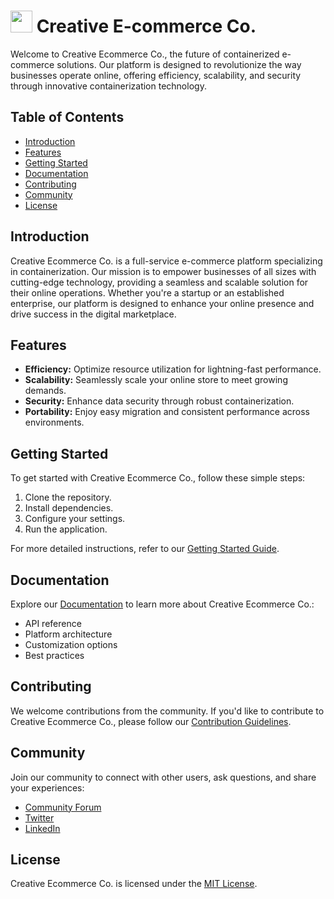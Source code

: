 #  <img src="https://user-images.githubusercontent.com/61543012/194781593-4dd309ce-afee-437b-8538-69ef5cbe42db.png" height="35" width="35" align-items="center" justify-content="center" /> Creative E-commerce Co.

Welcome to Creative Ecommerce Co., the future of containerized e-commerce solutions. Our platform is designed to revolutionize the way businesses operate online, offering efficiency, scalability, and security through innovative containerization technology.

## Table of Contents

- [Introduction](#introduction)
- [Features](#features)
- [Getting Started](#getting-started)
- [Documentation](#documentation)
- [Contributing](#contributing)
- [Community](#community)
- [License](#license)

## Introduction

Creative Ecommerce Co. is a full-service e-commerce platform specializing in containerization. Our mission is to empower businesses of all sizes with cutting-edge technology, providing a seamless and scalable solution for their online operations. Whether you're a startup or an established enterprise, our platform is designed to enhance your online presence and drive success in the digital marketplace.

## Features

- **Efficiency:** Optimize resource utilization for lightning-fast performance.
- **Scalability:** Seamlessly scale your online store to meet growing demands.
- **Security:** Enhance data security through robust containerization.
- **Portability:** Enjoy easy migration and consistent performance across environments.

## Getting Started

To get started with Creative Ecommerce Co., follow these simple steps:

1. Clone the repository.
2. Install dependencies.
3. Configure your settings.
4. Run the application.

For more detailed instructions, refer to our [Getting Started Guide](/docs/getting-started.md).

## Documentation

Explore our [Documentation](/docs) to learn more about Creative Ecommerce Co.:

- API reference
- Platform architecture
- Customization options
- Best practices

## Contributing

We welcome contributions from the community. If you'd like to contribute to Creative Ecommerce Co., please follow our [Contribution Guidelines](/CONTRIBUTING.md).

## Community

Join our community to connect with other users, ask questions, and share your experiences:

- [Community Forum](https://community.creativeecommerce.co)
- [Twitter](https://twitter.com/CreativeEcoCo)
- [LinkedIn](https://www.linkedin.com/company/creativeecommerceco)

## License

Creative Ecommerce Co. is licensed under the [MIT License](/LICENSE).

